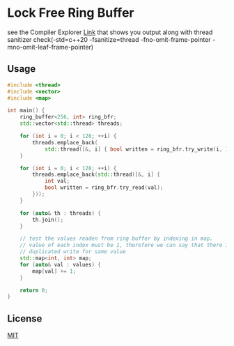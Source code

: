 # Lock Free Ring Buffer

see the Compiler Explorer [Link](https://compiler-explorer.com/z/Yea8f3MaP) that shows you output along with thread sanitizer check(-std=c++20 -fsanitize=thread -fno-omit-frame-pointer -mno-omit-leaf-frame-pointer)


## Usage
```c++
#include <thread>
#include <vector>
#include <map>

int main() {
    ring_buffer<256, int> ring_bfr;
    std::vector<std::thread> threads;

    for (int i = 0; i < 128; ++i) {
        threads.emplace_back(
            std::thread([&, i] { bool written = ring_bfr.try_write(i, 1); }));
    }

    for (int i = 0; i < 128; ++i) {
        threads.emplace_back(std::thread([&, i] {
            int val;
            bool written = ring_bfr.try_read(val);
        }));
    }

    for (auto& th : threads) {
        th.join();
    }

    // test the values readen from ring buffer by indexing in map.
    // value of each index must be 1, therefore we can say that there is no
    // duplicated write for same value
    std::map<int, int> map;
    for (auto& val : values) {
        map[val] += 1;
    }

    return 0;
}
```

## License
[MIT](https://choosealicense.com/licenses/mit/)
